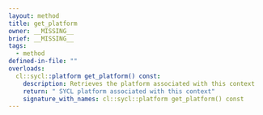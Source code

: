 ```yaml
---
layout: method
title: get_platform
owner: __MISSING__
brief: __MISSING__
tags:
  - method
defined-in-file: ""
overloads:
  cl::sycl::platform get_platform() const:
    description: Retrieves the platform associated with this context
    return: " SYCL platform associated with this context"
    signature_with_names: cl::sycl::platform get_platform() const
---
```

